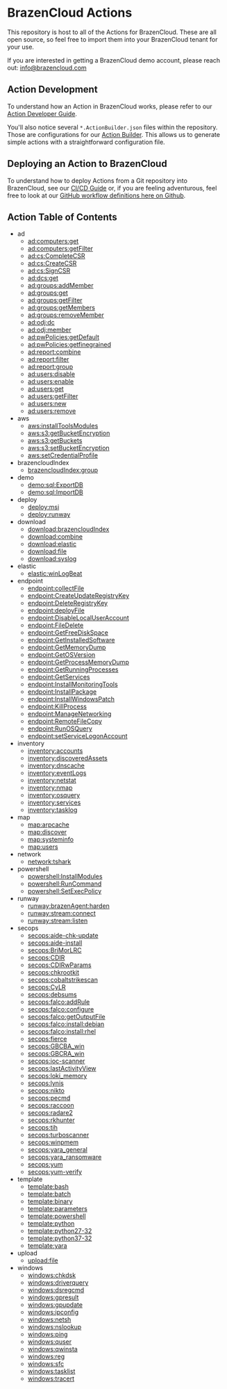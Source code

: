# BrazenCloud Actions

This repository is host to all of the Actions for BrazenCloud. These are all open source, so feel free to import them into your BrazenCloud tenant for your use.

If you are interested in getting a BrazenCloud demo account, please reach out: [info@brazencloud.com](mailto:info@brazencloud.com)

## Action Development

To understand how an Action in BrazenCloud works, please refer to our [Action Developer Guide](https://docs.runway.host/runway-documentation/action-developer-guides/overview).

You'll also notice several `*.ActionBuilder.json` files within the repository. Those are configurations for our [Action Builder](https://github.com/BrazenCloud/ActionBuilder). This allows us to generate simple actions with a straightforward configuration file.

## Deploying an Action to BrazenCloud

To understand how to deploy Actions from a Git repository into BrazenCloud, see our [CI/CD Guide](https://docs.runway.host/runway-documentation/action-developer-guides/cicd) or, if you are feeling adventurous, feel free to look at our [GitHub workflow definitions here on Github](.github/workflows/).

## Action Table of Contents
<!-- region Generated -->
- ad
  - [ad:computers:get](ad/computers/get)
  - [ad:computers:getFilter](ad/computers/getFilter)
  - [ad:cs:CompleteCSR](ad/cs/CompleteCSR)
  - [ad:cs:CreateCSR](ad/cs/CreateCSR)
  - [ad:cs:SignCSR](ad/cs/SignCSR)
  - [ad:dcs:get](ad/dcs/get)
  - [ad:groups:addMember](ad/groups/addMember)
  - [ad:groups:get](ad/groups/get)
  - [ad:groups:getFilter](ad/groups/getFilter)
  - [ad:groups:getMembers](ad/groups/getMembers)
  - [ad:groups:removeMember](ad/groups/removeMember)
  - [ad:odj:dc](ad/odj/dc)
  - [ad:odj:member](ad/odj/member)
  - [ad:pwPolicies:getDefault](ad/pwPolicies/getDefault)
  - [ad:pwPolicies:getfinegrained](ad/pwPolicies/getfinegrained)
  - [ad:report:combine](ad/report/combine)
  - [ad:report:filter](ad/report/filter)
  - [ad:report:group](ad/report/group)
  - [ad:users:disable](ad/users/disable)
  - [ad:users:enable](ad/users/enable)
  - [ad:users:get](ad/users/get)
  - [ad:users:getFilter](ad/users/getFilter)
  - [ad:users:new](ad/users/new)
  - [ad:users:remove](ad/users/remove)
- aws
  - [aws:installToolsModules](aws/installToolsModules)
  - [aws:s3:getBucketEncryption](aws/s3/getBucketEncryption)
  - [aws:s3:getBuckets](aws/s3/getBuckets)
  - [aws:s3:setBucketEncryption](aws/s3/setBucketEncryption)
  - [aws:setCredentialProfile](aws/setCredentialProfile)
- brazencloudIndex
  - [brazencloudIndex:group](brazencloudIndex/group)
- demo
  - [demo:sql:ExportDB](demo/sql/ExportDB)
  - [demo:sql:ImportDB](demo/sql/ImportDB)
- deploy
  - [deploy:msi](deploy/msi)
  - [deploy:runway](deploy/runway)
- download
  - [download:brazencloudIndex](download/brazencloudIndex)
  - [download:combine](download/combine)
  - [download:elastic](download/elastic)
  - [download:file](download/file)
  - [download:syslog](download/syslog)
- elastic
  - [elastic:winLogBeat](elastic/winLogBeat)
- endpoint
  - [endpoint:collectFile](endpoint/collectFile)
  - [endpoint:CreateUpdateRegistryKey](endpoint/CreateUpdateRegistryKey)
  - [endpoint:DeleteRegistryKey](endpoint/DeleteRegistryKey)
  - [endpoint:deployFile](endpoint/deployFile)
  - [endpoint:DisableLocalUserAccount](endpoint/DisableLocalUserAccount)
  - [endpoint:FileDelete](endpoint/FileDelete)
  - [endpoint:GetFreeDiskSpace](endpoint/GetFreeDiskSpace)
  - [endpoint:GetInstalledSoftware](endpoint/GetInstalledSoftware)
  - [endpoint:GetMemoryDump](endpoint/GetMemoryDump)
  - [endpoint:GetOSVersion](endpoint/GetOSVersion)
  - [endpoint:GetProcessMemoryDump](endpoint/GetProcessMemoryDump)
  - [endpoint:GetRunningProcesses](endpoint/GetRunningProcesses)
  - [endpoint:GetServices](endpoint/GetServices)
  - [endpoint:InstallMonitoringTools](endpoint/InstallMonitoringTools)
  - [endpoint:InstallPackage](endpoint/InstallPackage)
  - [endpoint:InstallWindowsPatch](endpoint/InstallWindowsPatch)
  - [endpoint:KillProcess](endpoint/KillProcess)
  - [endpoint:ManageNetworking](endpoint/ManageNetworking)
  - [endpoint:RemoteFileCopy](endpoint/RemoteFileCopy)
  - [endpoint:RunOSQuery](endpoint/RunOSQuery)
  - [endpoint:setServiceLogonAccount](endpoint/setServiceLogonAccount)
- inventory
  - [inventory:accounts](inventory/accounts)
  - [inventory:discoveredAssets](inventory/discoveredAssets)
  - [inventory:dnscache](inventory/dnscache)
  - [inventory:eventLogs](inventory/eventLogs)
  - [inventory:netstat](inventory/netstat)
  - [inventory:nmap](inventory/nmap)
  - [inventory:osquery](inventory/osquery)
  - [inventory:services](inventory/services)
  - [inventory:tasklog](inventory/tasklog)
- map
  - [map:arpcache](map/arpcache)
  - [map:discover](map/discover)
  - [map:systeminfo](map/systeminfo)
  - [map:users](map/users)
- network
  - [network:tshark](network/tshark)
- powershell
  - [powershell:InstallModules](powershell/InstallModules)
  - [powershell:RunCommand](powershell/RunCommand)
  - [powershell:SetExecPolicy](powershell/SetExecPolicy)
- runway
  - [runway:brazenAgent:harden](runway/brazenAgent/harden)
  - [runway:stream:connect](runway/stream/connect)
  - [runway:stream:listen](runway/stream/listen)
- secops
  - [secops:aide-chk-update](secops/aide-chk-update)
  - [secops:aide-install](secops/aide-install)
  - [secops:BriMorLRC](secops/BriMorLRC)
  - [secops:CDIR](secops/CDIR)
  - [secops:CDIRwParams](secops/CDIRwParams)
  - [secops:chkrootkit](secops/chkrootkit)
  - [secops:cobaltstrikescan](secops/cobaltstrikescan)
  - [secops:CyLR](secops/CyLR)
  - [secops:debsums](secops/debsums)
  - [secops:falco:addRule](secops/falco/addRule)
  - [secops:falco:configure](secops/falco/configure)
  - [secops:falco:getOutputFile](secops/falco/getOutputFile)
  - [secops:falco:install:debian](secops/falco/install/debian)
  - [secops:falco:install:rhel](secops/falco/install/rhel)
  - [secops:fierce](secops/fierce)
  - [secops:GBCBA_win](secops/GBCBA_win)
  - [secops:GBCRA_win](secops/GBCRA_win)
  - [secops:ioc-scanner](secops/ioc-scanner)
  - [secops:lastActivityView](secops/lastActivityView)
  - [secops:loki_memory](secops/loki_memory)
  - [secops:lynis](secops/lynis)
  - [secops:nikto](secops/nikto)
  - [secops:pecmd](secops/pecmd)
  - [secops:raccoon](secops/raccoon)
  - [secops:radare2](secops/radare2)
  - [secops:rkhunter](secops/rkhunter)
  - [secops:tih](secops/tih)
  - [secops:turboscanner](secops/turboscanner)
  - [secops:winpmem](secops/winpmem)
  - [secops:yara_general](secops/yara_general)
  - [secops:yara_ransomware](secops/yara_ransomware)
  - [secops:yum](secops/yum)
  - [secops:yum-verify](secops/yum-verify)
- template
  - [template:bash](template/bash)
  - [template:batch](template/batch)
  - [template:binary](template/binary)
  - [template:parameters](template/parameters)
  - [template:powershell](template/powershell)
  - [template:python](template/python)
  - [template:python27-32](template/python27-32)
  - [template:python37-32](template/python37-32)
  - [template:yara](template/yara)
- upload
  - [upload:file](upload/file)
- windows
  - [windows:chkdsk](windows/chkdsk)
  - [windows:driverquery](windows/driverquery)
  - [windows:dsregcmd](windows/dsregcmd)
  - [windows:gpresult](windows/gpresult)
  - [windows:gpupdate](windows/gpupdate)
  - [windows:ipconfig](windows/ipconfig)
  - [windows:netsh](windows/netsh)
  - [windows:nslookup](windows/nslookup)
  - [windows:ping](windows/ping)
  - [windows:quser](windows/quser)
  - [windows:qwinsta](windows/qwinsta)
  - [windows:reg](windows/reg)
  - [windows:sfc](windows/sfc)
  - [windows:tasklist](windows/tasklist)
  - [windows:tracert](windows/tracert)
<!-- endregion -->
